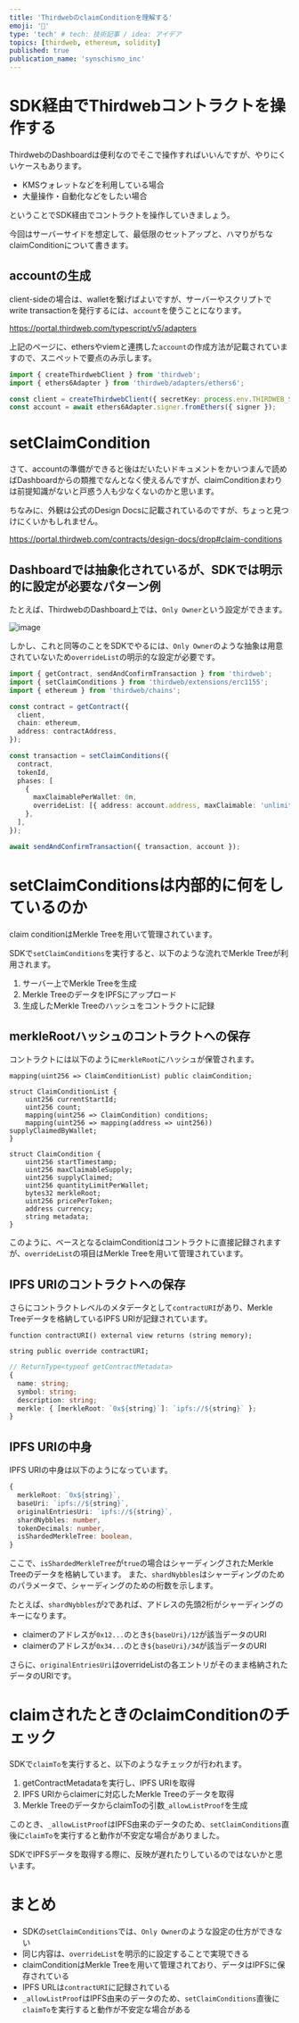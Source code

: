 ```yaml
---
title: 'ThirdwebのclaimConditionを理解する'
emoji: '🐊'
type: 'tech' # tech: 技術記事 / idea: アイデア
topics: [thirdweb, ethereum, solidity]
published: true
publication_name: 'synschismo_inc'
---
```


# SDK経由でThirdwebコントラクトを操作する

ThirdwebのDashboardは便利なのでそこで操作すればいいんですが、やりにくいケースもあります。

- KMSウォレットなどを利用している場合
- 大量操作・自動化などをしたい場合

ということでSDK経由でコントラクトを操作していきましょう。

今回はサーバーサイドを想定して、最低限のセットアップと、ハマりがちなclaimConditionについて書きます。

## accountの生成

client-sideの場合は、walletを繋げばよいですが、サーバーやスクリプトでwrite transactionを発行するには、`account`を使うことになります。

https://portal.thirdweb.com/typescript/v5/adapters

上記のページに、ethersやviemと連携した`account`の作成方法が記載されていますので、スニペットで要点のみ示します。

```ts
import { createThirdwebClient } from 'thirdweb';
import { ethers6Adapter } from 'thirdweb/adapters/ethers6';

const client = createThirdwebClient({ secretKey: process.env.THIRDWEB_SECRET_KEY! });
const account = await ethers6Adapter.signer.fromEthers({ signer });
```

# setClaimCondition

さて、accountの準備ができると後はだいたいドキュメントをかいつまんで読めばDashboardからの類推でなんとなく使えるんですが、claimConditionまわりは前提知識がないと戸惑う人も少なくないのかと思います。

ちなみに、外観は公式のDesign Docsに記載されているのですが、ちょっと見つけにくいかもしれません。

https://portal.thirdweb.com/contracts/design-docs/drop#claim-conditions

## Dashboardでは抽象化されているが、SDKでは明示的に設定が必要なパターン例

たとえば、ThirdwebのDashboard上では、`Only Owner`という設定ができます。

![image](/images/ed8459e1a5ed67/1.png)

しかし、これと同等のことをSDKでやるには、`Only Owner`のような抽象は用意されていないため`overrideList`の明示的な設定が必要です。

```ts
import { getContract, sendAndConfirmTransaction } from 'thirdweb';
import { setClaimConditions } from 'thirdweb/extensions/erc1155';
import { ethereum } from 'thirdweb/chains';

const contract = getContract({
  client,
  chain: ethereum,
  address: contractAddress,
});

const transaction = setClaimConditions({
  contract,
  tokenId,
  phases: [
    {
      maxClaimablePerWallet: 0n,
      overrideList: [{ address: account.address, maxClaimable: 'unlimited' }],
    },
  ],
});

await sendAndConfirmTransaction({ transaction, account });
```

# setClaimConditionsは内部的に何をしているのか

claim conditionはMerkle Treeを用いて管理されています。

SDKで`setClaimConditions`を実行すると、以下のような流れでMerkle Treeが利用されます。

1. サーバー上でMerkle Treeを生成
2. Merkle TreeのデータをIPFSにアップロード
3. 生成したMerkle Treeのハッシュをコントラクトに記録

## merkleRootハッシュのコントラクトへの保存

コントラクトには以下のように`merkleRoot`にハッシュが保管されます。

```solidity:DropERC1155.sol
mapping(uint256 => ClaimConditionList) public claimCondition;
```

```solidity:IClaimConditionMultiPhase.sol
struct ClaimConditionList {
    uint256 currentStartId;
    uint256 count;
    mapping(uint256 => ClaimCondition) conditions;
    mapping(uint256 => mapping(address => uint256)) supplyClaimedByWallet;
}
```

```solidity:IClaimCondition.sol
struct ClaimCondition {
    uint256 startTimestamp;
    uint256 maxClaimableSupply;
    uint256 supplyClaimed;
    uint256 quantityLimitPerWallet;
    bytes32 merkleRoot;
    uint256 pricePerToken;
    address currency;
    string metadata;
}
```

このように、ベースとなるclaimConditionはコントラクトに直接記録されますが、`overrideList`の項目はMerkle Treeを用いて管理されています。

## IPFS URIのコントラクトへの保存

さらにコントラクトレベルのメタデータとして`contractURI`があり、Merkle Treeデータを格納しているIPFS URIが記録されています。

```solidity:IContractMetadata.sol
function contractURI() external view returns (string memory);
```

```solidity:ContractMetadata.sol
string public override contractURI;
```

```ts
// ReturnType<typeof getContractMetadata>
{
  name: string;
  symbol: string;
  description: string;
  merkle: { [merkleRoot: `0x${string}`]: `ipfs://${string}` };
}
```

## IPFS URIの中身

IPFS URIの中身は以下のようになっています。

```ts
{
  merkleRoot: `0x${string}`,
  baseUri: `ipfs://${string}`,
  originalEntriesUri: `ipfs://${string}`,
  shardNybbles: number,
  tokenDecimals: number,
  isShardedMerkleTree: boolean,
}
```

ここで、`isShardedMerkleTree`が`true`の場合はシャーディングされたMerkle Treeのデータを格納しています。
また、`shardNybbles`はシャーディングのためのパラメータで、シャーディングのための桁数を示します。

たとえば、`shardNybbles`が`2`であれば、アドレスの先頭2桁がシャーディングのキーになります。

- claimerのアドレスが`0x12...`のとき`${baseUri}/12`が該当データのURI
- claimerのアドレスが`0x34...`のとき`${baseUri}/34`が該当データのURI

さらに、`originalEntriesUri`はoverrideListの各エントリがそのまま格納されたデータのURIです。

# claimされたときのclaimConditionのチェック

SDKで`claimTo`を実行すると、以下のようなチェックが行われます。

1. getContractMetadataを実行し、IPFS URIを取得
2. IPFS URIからclaimerに対応したMerkle Treeのデータを取得
3. Merkle TreeのデータからclaimToの引数`_allowListProof`を生成

このとき、`_allowListProof`はIPFS由来のデータのため、`setClaimConditions`直後に`claimTo`を実行すると動作が不安定な場合がありました。

SDKでIPFSデータを取得する際に、反映が遅れたりしているのではないかと思います。

# まとめ

- SDKの`setClaimConditions`では、`Only Owner`のような設定の仕方ができない
- 同じ内容は、`overrideList`を明示的に設定することで実現できる
- claimConditionはMerkle Treeを用いて管理されており、データはIPFSに保存されている
- IPFS URLは`contractURI`に記録されている
- `_allowListProof`はIPFS由来のデータのため、`setClaimConditions`直後に`claimTo`を実行すると動作が不安定な場合がある
